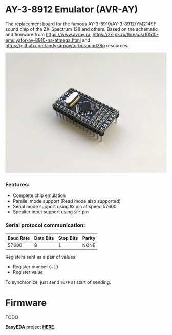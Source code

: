 # AY-3-8912 Emulator (AVR-AY)

The replacement board for the famous AY-3-8910/AY-3-8912/YM2149F sound chip of the ZX-Spectrum 128 and others. Based on the schematic and firmware from https://www.avray.ru, https://zx-pk.ru/threads/10510-emulyator-ay-8910-na-atmega.html and https://github.com/andykarpov/turbosound28p resources.

![Photo](/hardware/AY-3-8912-Emulator-v1.1_Photo.jpg)

### Features:
- Complete chip emulation
- Parallel mode support (Read mode also supported)
- Serial mode support using `RX` pin at speed 57600
- Speaker input support using `SPK` pin

### Serial protocol communication:
Baud Rate|Data Bits|Stop Bits|Parity
-|-|-|-
57600|8|1|NONE

Registers sent as a pair of values:
- Register number `0-13`
- Register value

To synchronize, just send `0xFF` at start of sending.

# Firmware

TODO

**EasyEDA** project **[HERE](https://easyeda.com/yevgeniy.olexandrenko/avr-ay)**.
